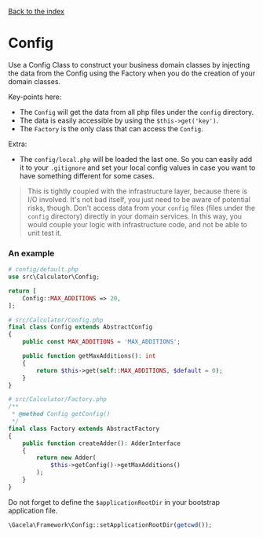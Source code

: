 [Back to the index](../docs)

# Config

Use a Config Class to construct your business domain classes by injecting the data from the Config using the Factory
when you do the creation of your domain classes.

Key-points here:

- The `Config` will get the data from all php files under the `config` directory.
- The data is easily accessible by using the `$this->get('key')`.
- The `Factory` is the only class that can access the `Config`.

Extra:

- The `config/local.php` will be loaded the last one. So you can easily add it to your `.gitignore` and set your local
  config values in case you want to have something different for some cases.

> This is tightly coupled with the infrastructure layer, because there is I/O involved.
> It's not bad itself, you just need to be aware of potential risks, though. Don't
> access data from your `config` files (files under the `config` directory) directly in your domain services.
> In this way, you would couple your logic with infrastructure code, and not be able to unit test it.

### An example

```php
# config/default.php
use src\Calculator\Config;

return [
    Config::MAX_ADDITIONS => 20,
];
```

```php
# src/Calculator/Config.php
final class Config extends AbstractConfig
{
    public const MAX_ADDITIONS = 'MAX_ADDITIONS';

    public function getMaxAdditions(): int
    {
        return $this->get(self::MAX_ADDITIONS, $default = 0);
    }
}
```

```php
# src/Calculator/Factory.php
/**
 * @method Config getConfig()
 */
final class Factory extends AbstractFactory
{
    public function createAdder(): AdderInterface
    {
        return new Adder(
            $this->getConfig()->getMaxAdditions()
        );
    }
}
```

Do not forget to define the `$applicationRootDir` in your bootstrap application file.

```php
\Gacela\Framework\Config::setApplicationRootDir(getcwd());
```
